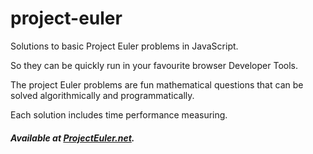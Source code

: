 # project-euler

Solutions to basic Project Euler problems in JavaScript.

So they can be quickly run in your favourite browser Developer Tools.

The project Euler problems are fun mathematical questions that can be solved algorithmically and programmatically.

Each solution includes time performance measuring.

##### **Available at [ProjectEuler.net](https://projecteuler.net/).**
